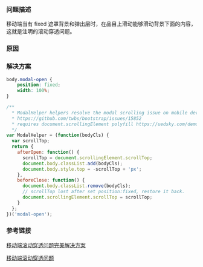 ### 问题描述

移动端当有 fixed 遮罩背景和弹出层时，在品目上滑动能够滑动背景下面的内容，这就是注明的滚动穿透问题。

### 原因



### 解决方案

```css
body.modal-open {
    position: fixed;
    width: 100%;		
}
```

```js
/**
  * ModalHelper helpers resolve the modal scrolling issue on mobile devices
  * https://github.com/twbs/bootstrap/issues/15852
  * requires document.scrollingElement polyfill https://uedsky.com/demo/src/polyfills/document.scrollingElement.js
  */
var ModalHelper = (function(bodyCls) {
  var scrollTop;
  return {
    afterOpen: function() {
      scrollTop = document.scrollingElement.scrollTop;
      document.body.classList.add(bodyCls);
      document.body.style.top = -scrollTop + 'px';
    },
    beforeClose: function() {
      document.body.classList.remove(bodyCls);
      // scrollTop lost after set position:fixed, restore it back.
      document.scrollingElement.scrollTop = scrollTop;
    }
  };
})('modal-open');
```







### 参考链接

 [移动端滚动穿透问题完美解决方案](https://segmentfault.com/a/1190000005617307)

[移动端滚动穿透问题](https://github.com/pod4g/tool/wiki/%E7%A7%BB%E5%8A%A8%E7%AB%AF%E6%BB%9A%E5%8A%A8%E7%A9%BF%E9%80%8F%E9%97%AE%E9%A2%98)


